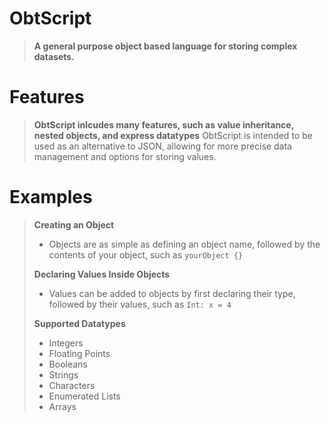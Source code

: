 # ObtScript
> **A general purpose object based language for storing complex datasets.**

# Features
> **ObtScript inlcudes many features, such as value inheritance, nested objects, and express datatypes**
> ObtScript is intended to be used as an alternative to JSON, allowing for more precise data management and options for storing values.

# Examples
> **Creating an Object**
> - Objects are as simple as defining an object name, followed by the contents of your object, such as `yourObject {}`
>
> **Declaring Values Inside Objects**
> - Values can be added to objects by first declaring their type, followed by their values, such as `Int: x = 4`
>
> **Supported Datatypes**
> - Integers
> - Floating Points
> - Booleans
> - Strings
> - Characters
> - Enumerated Lists
> - Arrays
